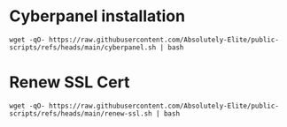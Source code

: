 # Cyberpanel installation
```
wget -qO- https://raw.githubusercontent.com/Absolutely-Elite/public-scripts/refs/heads/main/cyberpanel.sh | bash
```

# Renew SSL Cert
```
wget -qO- https://raw.githubusercontent.com/Absolutely-Elite/public-scripts/refs/heads/main/renew-ssl.sh | bash
```
